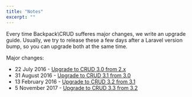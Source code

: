```yaml
---
title: "Notes"
excerpt: ""
---
```

Every time Backpack\CRUD sufferes major changes, we write an upgrade guide. Usually, we try to release these a few days after a Laravel version bump, so you can upgrade both at the same time.

Major changes:
- 22 July 2016 - [Upgrade to CRUD 3.0 from 2.x](https://laravel-backpack.readme.io/v3.3/docs/whats-new-july-2016)
- 31 August 2016 - [Upgrade to CRUD 3.1 from 3.0](https://laravel-backpack.readme.io/v3.3/docs/upgrade-guide-30-to-31)
- 13 February 2016 - [Upgrade to CRUD 3.2 from 3.1](https://laravel-backpack.readme.io/v3.3/docs/upgrade-from-31-to-32)
- 5 November 2017 - [Upgrade to CRUD 3.3 from 3.2](https://laravel-backpack.readme.io/v3.3/docs/upgrade-from-32-to-33)